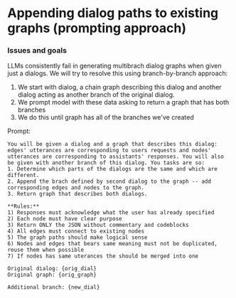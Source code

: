 # Appending dialog paths to existing graphs (prompting approach)

### Issues and goals

LLMs consistently fail in generating multibrach dialog graphs when given just a dialogs.
We will try to resolve this using branch-by-branch approach:

1. We start with dialog, a chain graph describing this dialog and another dialog acting as another branch of the original dialog.
2. We prompt model with these data asking to return a graph that has both branches
3. We do this until graph has all of the branches we've created

Prompt:

    You will be given a dialog and a graph that describes this dialog: edges' utterances are corresponding to users requests and nodes' utterances are corresponding to assistants' responses. You will also be given with another branch of this dialog. You tasks are so:
    1. Determine which parts of the dialogs are the same and which are different.
    2. Append the brach defined by second dialog to the graph -- add corresponding edges and nodes to the graph.
    3. Return graph that describes both dialogs.

    **Rules:**
    1) Responses must acknowledge what the user has already specified
    2) Each node must have clear purpose
    3) Return ONLY the JSON without commentary and codeblocks
    4) All edges must connect to existing nodes
    5) The graph paths should make logical sense
    6) Nodes and edges that bears same meaning must not be duplicated, reuse them when possible
    7) If nodes has same uterances the should be merged into one
    
    Original dialog: {orig_dial}
    Original graph: {orig_graph}

    Additional branch: {new_dial}
